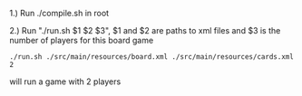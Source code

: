 1.) Run ./compile.sh in root

2.) Run "./run.sh $1 $2 $3", $1 and $2 are paths to xml files and $3 is the number of players for this board game
    

    ./run.sh ./src/main/resources/board.xml ./src/main/resources/cards.xml 2

will run a game with 2 players
